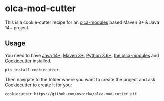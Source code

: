 # olca-mod-cutter

This is a cookie-cutter recipe for an
[olca-modules](https://github.com/GreenDelta/olca-modules) based Maven 3+ & Java
14+ project.

## Usage

You need to have [Java 14+](https://adoptopenjdk.net/),
[Maven 3+](https://maven.apache.org/), [Python 3.6+](https://www.python.org/),
[the olca-modules](https://github.com/GreenDelta/olca-modules)
and [Cookiecutter](https://github.com/cookiecutter/cookiecutter) installed.

```bash
pip install cookiecutter
```

Then navigate to the folder where you want to create the project and ask
Cookiecutter to create it for you:

```bash
cookiecutter https://github.com/msrocka/olca-mod-cutter.git
```
